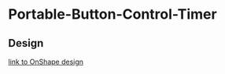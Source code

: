 # Portable-Button-Control-Timer
## Design 
[link to OnShape design](https://cvilleschools.onshape.com/documents/f0e050e31ed30559f61d16f6/w/8df2d4cb2d1d1daf7c273573/e/c6e4d339d0c5efd6b978cd7a)
